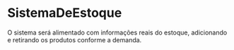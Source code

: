 # SistemaDeEstoque
O sistema será alimentado com informações  reais do estoque,  adicionando e retirando os produtos conforme a demanda.
